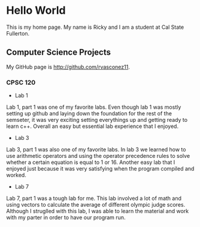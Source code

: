 # Hello World
This is my home page. My name is Ricky and I am a student at Cal State Fullerton.

## Computer Science Projects

My GitHub page is http://github.com/rvasconez11.

### CPSC 120

* Lab 1

Lab 1, part 1 was one of my favorite labs. Even though lab 1 was mostly setting up github and laying down the foundation for the rest of the semseter, it was very exciting setting everythings up and getting ready to learn c++. Overall an easy but essential lab experience that I enjoyed.

* Lab 3

Lab 3, part 1 was also one of my favorite labs. In lab 3 we learned how to use arithmetic operators and using the operator precedence rules to solve whether a certain equation is equal to 1 or 16. Another easy lab that I enjoyed just because it was very satisfying when the program compiled and worked.

* Lab 7

Lab 7, part 1 was a tough lab for me. This lab involved a lot of math and using vectors to calculate the average of different olympic judge scores. Although I struglled with this lab, I was able to learn the material and work with my parter in order to have our program run.